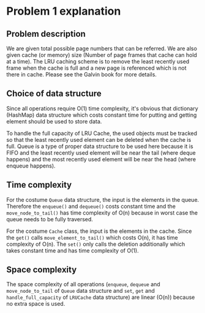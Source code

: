 # Problem 1 explanation
## Problem description
We are given total possible page numbers that can be referred. We are also given cache (or memory) size (Number of page 
frames that cache can hold at a time). The LRU caching scheme is to remove the least recently used frame when the cache 
is full and a new page is referenced which is not there in cache. Please see the Galvin book for more details. 

## Choice of data structure
Since all operations require O(1) time complexity, it's obvious that dictionary (HashMap) data structure which costs 
constant time for putting and getting element should be used to store data.

To handle the full capacity of LRU Cache, the used objects must be tracked so that the least recently used element can 
be deleted when the cache is full. Queue is a type of proper data structure to be used here because it is FIFO and the 
least recently used element will be near the tail (where deque happens) and the most recently used element will be near 
the head (where enqueue happens).

## Time complexity
For the costume `Queue` data structure, the input is the elements in the queue. Therefore the `enqueue()` and 
`dequeue()` costs constant time and the `move_node_to_tail()` has time complexity of O(n) because in worst case the 
queue needs to be fully traversed.

For the costume `Cache` class, the input is the elements in the cache. Since the `get()` calls `move_element_to_tail()` 
which costs O(n), it has time complexity of O(n). The `set()` only calls the deletion additionally which takes constant 
time and has time complexity of O(1).

## Space complexity
The space complexity of all operations (`enqueue`, `dequeue` and `move_node_to_tail` of `Queue` data structure and 
`set`, `get` and `handle_full_capacity` of `LRUCache` data structure) are linear (O(n)) because no extra space is used.